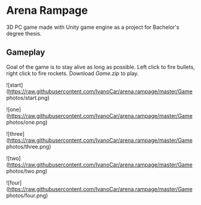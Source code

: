 # Arena Rampage 

3D PC game made with Unity game engine as a project for Bachelor's degree thesis.

## Gameplay

Goal of the game is to stay alive as long as possible. Left click to fire bullets, right click to fire rockets. Download *Game.zip* to play.

![start](https://raw.githubusercontent.com/IvanoCar/arena.rampage/master/Game photos/start.png)

![one](https://raw.githubusercontent.com/IvanoCar/arena.rampage/master/Game photos/one.png)

![three](https://raw.githubusercontent.com/IvanoCar/arena.rampage/master/Game photos/three.png)

![two](https://raw.githubusercontent.com/IvanoCar/arena.rampage/master/Game photos/two.png)

![four](https://raw.githubusercontent.com/IvanoCar/arena.rampage/master/Game photos/four.png)